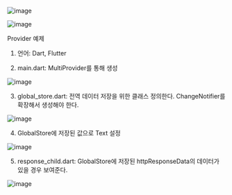 ![image](https://github.com/leojini/ProviderEx/assets/17540345/8142f352-0c99-4c42-b507-e86bb7d490b9)

![image](https://github.com/leojini/ProviderEx/assets/17540345/9d25fee0-2a9d-45a8-8734-5ca6270d28fc)



Provider 예제

1. 언어: Dart, Flutter

2. main.dart: MultiProvider를 통해 생성
  
  ![image](https://github.com/leojini/ProviderEx/assets/17540345/7885fd5d-888f-48f5-a625-8eb75c11aafc)

3. global_store.dart: 전역 데이터 저장을 위한 클래스 정의한다. ChangeNotifier를 확장해서 생성해야 한다.

  ![image](https://github.com/leojini/ProviderEx/assets/17540345/50b85344-4b23-4655-9723-0499ac4a40ad)

4. GlobalStore에 저장된 값으로 Text 설정
  
  ![image](https://github.com/leojini/ProviderEx/assets/17540345/16fbdb23-b528-489e-9689-9c45ce31ff12)

5. response_child.dart: GlobalStore에 저장된 httpResponseData의 데이터가 있을 경우 보여준다.

  ![image](https://github.com/leojini/ProviderEx/assets/17540345/2717cc76-3ac1-4d46-bee0-e5bb631be9a3)


